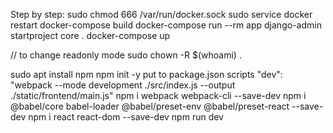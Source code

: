 Step by step:
sudo chmod 666 /var/run/docker.sock
sudo service docker restart
docker-compose build
docker-compose run --rm app django-admin startproject core .
docker-compose up

// to change readonly mode
sudo chown -R $(whoami) .

sudo apt install npm
npm init -y
put to package.json scripts "dev": "webpack --mode development ./src/index.js --output ./static/frontend/main.js"
npm i webpack webpack-cli --save-dev
npm i @babel/core babel-loader @babel/preset-env @babel/preset-react --save-dev
npm i react react-dom --save-dev
npm run dev